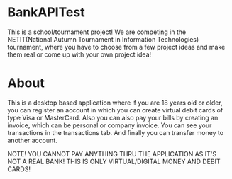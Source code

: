 # BankAPITest
This is a school/tournament project!
We are competing in the NЕTIT(National Autumn Tournament in Information Technologies) tournament, where you have to choose from a few project ideas and make them real or come up with your own project idea!

# About
This is a desktop based application where if you are 18 years old or older, you can register an account in which you can create virtual debit cards of type Visa or MasterCard. Also you can also pay your bills by creating an invoice, which can be personal or company invoice. You can see your transactions in the transactions tab. And finally you can transfer money to another account.

NOTE!
YOU CANNOT PAY ANYTHING THRU THE APPLICATION AS IT'S NOT A REAL BANK! THIS IS ONLY VIRTUAL/DIGITAL MONEY AND DEBIT CARDS!

